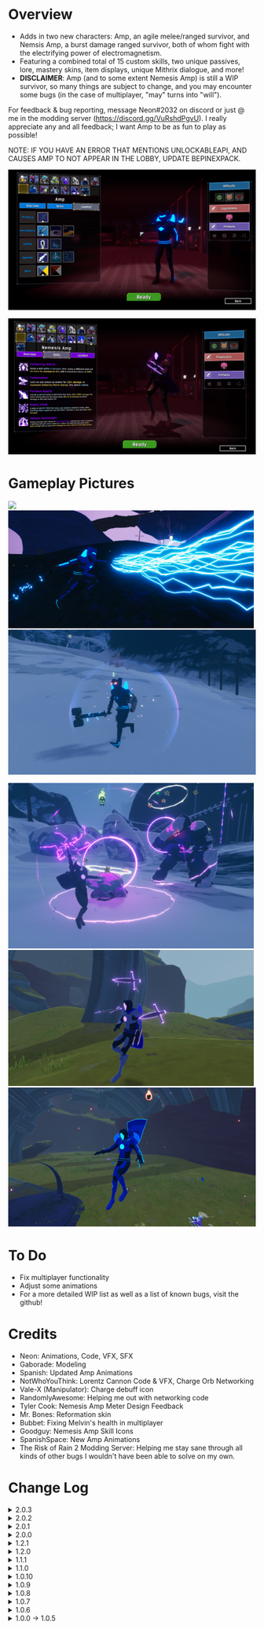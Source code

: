 # Overview
- Adds in two new characters: Amp, an agile melee/ranged survivor, and Nemsis Amp, a burst damage ranged survivor, both of whom fight with the electrifying power of electromagnetism.
- Featuring a combined total of 15 custom skills, two unique passives, lore, mastery skins, item displays, unique Mithrix dialogue, and more!
- **DISCLAIMER**: Amp (and to some extent Nemesis Amp) is still a WIP survivor, so many things are subject to change, and you may encounter some bugs (in the case of multiplayer, "may" turns into "will").

For feedback & bug reporting, message Neon#2032 on discord or just @ me in the modding server  (https://discord.gg/VuRshdPgvU). I really appreciate any and all feedback; I want Amp to be as fun to play as possible!

NOTE: IF YOU HAVE AN ERROR THAT MENTIONS UNLOCKABLEAPI, AND CAUSES AMP TO NOT APPEAR IN THE LOBBY, UPDATE BEPINEXPACK.

[![](Photos/AmpDisplay.png)]()

[![](Photos/NemScreen.png)]()

# Gameplay Pictures

<p float="left">
  <img src="Photos/AmpDash.png" width="500" />
  <img src="Photos/AmpLightning.png" width="500" /> 
  <img src="Photos/AmpItems.png" with = 530>
</p>


<p float="left">
  <img src="Photos/NemStorm.png" width="500" />
  <img src="Photos/NemBlades.png" width="500" /> 
  <img src="Photos/NemFall.PNG" /> 
</p>



# To Do
- Fix multiplayer functionality
- Adjust some animations 
- For a more detailed WIP list as well as a list of known bugs, visit the github!

# Credits
- Neon: Animations, Code, VFX, SFX
- Gaborade: Modeling
- Spanish: Updated Amp Animations
- NotWhoYouThink: Lorentz Cannon Code & VFX, Charge Orb Networking
- Vale-X (Manipulator): Charge debuff icon
- RandomlyAwesome: Helping me out with networking code
- Tyler Cook: Nemesis Amp Meter Design Feedback
- Mr. Bones: Reformation skin
- Bubbet: Fixing Melvin's health in multiplayer
- Goodguy: Nemesis Amp Skill Icons
- SpanishSpace: New Amp Animations 
- The Risk of Rain 2 Modding Server: Helping me stay sane through all kinds of other bugs I wouldn't have been able to solve on my own.

# Change Log
<details>
<summary>2.0.3</summary>

 - General
    - Fixed the photo displays
    - I swear I'm still working on this 
</details>

<details>
<summary>2.0.2</summary>
 
 - Nemesis Amp
    - New known bugs
        - Body sometimes doesn't disappear after death in multiplayer
     - Fulmination
        - Fixed an error that sometimes appeared in multiplayer where the chaining functionality of this skill would misbehave
    - Voltaic Onslaught
        - Range indicator now disappears and reappears depending on if the skill has been replaced or not (e.g. essence of heresy)
    - Voidsurge
        - Added VFX for when the plasma projectile is available
    - Config
        - Added an option to auto unlock the mastery skin
        - Removed redundant option to unlock Nemesis Amp
    - Added lore log entry

</details>

<details>
<summary>2.0.1</summary>
 
 - Nemesis Amp
    - Achievements
        - Fixed a bug that allowed players to acquire the "299,792,458 m/s" achievement in the bazaar between time
    - Growing Surge
        - Updated skill description to accurately display the amount of seconds one has to acquire extra stacks
    - Fulmination
        - Tentatively increased fulmination range
        - Fixed a bug that allowed players to spam this ability with fast clicking
    - Furious Spark
        - Increased beam radius; may be further increased in future updates.
    - Voidsurge
        - Increased the speed of the plasma projectile
    - Voltaic Onslaught
        - Adjusted visibility of default skin range indicator; can turn this off in the configs if you find it distracting
</details>

<details>
<summary>2.0.0</summary>
 
 - The biggest update since launch! Featuring new animations, and a whole new character for you to play around with!
-  New Character  
    - Nemesis Amp has been added to the mod! An entirely new version of Amp, tainted by the void, with his own unique skills and passive. Feedback on him would be appreciated as well.
- Animations
    - Adjusted some of normal Amp's animations, including his jump. Further updates will implement a full animation overhaul that will allow you to switch between old animations and new ones!
- General
    - Adjusted sound attenuation for some of normal Amp's abilities
- More features and bug fixes to come! 
</details>

<details>
 <summary>1.2.1</summary>

- Magnetic Vortex
    -  Fixed a bug where the muzzle effect wouldn't disappear on firing
</details>

<details>
<summary>1.2.0</summary>

- Sorry it's been so long! School was really messing me up, and I only recently was able to get some real changes made. This mod definitely isn't abandoned, so don't worry; more updates to come!
- New Known Bugs
    - Amp will sometimes randomly become invincible in multiplayer; I actually think I fixed this issue, but since the occurrence is near random and there's no error in the log when it occurs it's hard to test. So, if you run into this problem, please let me know!
    - Amp will sometimes randomly switch skins mid-run
    - This has not yet become an issue, but if you're playing multiplayer while not being the host and you find that achievements aren't working, let me know!
    - If someone is using the red sprite skin in multiplayer, then every Amp will have their surge skill use the red VFX, even if they have the normal skin.
- General
    - Cleaned up the config file and removed unused entries
    - Fixed a glitch that caused a "bad statetype null" error upon cancelling Fulmination early
    - Grammar and wording adjustments for select screen tips & lore
    - Moved unlockables to use vanilla methods instead of R2API's UnlockableAPI; this has the unintended side effect of re-locking Amp's Red Sprite Skin if you've already unlocked it, but as said before you can always just head to the config file to re-unlock it.
        - Note: all new unlockables can be unlocked in config settings as well, if you're not up to the challenge
- Animations
    - Fixed Amp's ascending animation not looping
    - Fixed Amp's movement animations not showing up for clients
- Skins
    - Amp's "Reformation" Skin is now unlocked by beating the game on Typhoon or any higher difficulty
- Charge
    - Now creates floating electric orbs above an enemy's head that indicate how many stacks of charge they have. If they're too distracting, you can disable these in the config. 
    - No special VFX for electrified yet unfortunately; I would've put them in this patch, but didn't have enough time and I wanted to get this one out ASAP.
- Plasma Slash
    - Is now an unlockable
- Surge
    - Fixed a glitch where clients on a multiplayer server wouldn't be able to properly use this ability. It's still kind of laggy, but that'll be fixed in the next patch, which will hopefully complete Amp's multiplayer compatibility.
    - Fixed a glitch where the Surge exit explosion wouldn't appear in mutliplayer.
- Magnetic Vortex
    - Fixed a glitch where bright flashing purple "walls" would appear around the map upon usage (for real this time I think; if you still encounter this, please let me know!)
    - Fixed a glitch where the sound for the end explosion wouldn't play.
- Bulwark of Storms
    - Is now an unlockable

</details>

<details>
 <summary>1.1.1</summary>
 
- General
    - Removed a glitch where Pulse Leap would play an additional sound it wasn't supposed to
</details>

<details>
 <summary>1.1.0</summary>
 
- General
    - Amp's Mastery skin, Red Sprite, now has red lightning effects!
        - Also added a config so you can choose whether to have red lightning or the original blue
        - Let me know if the red Voltaic Bombardment effects are too intense; I'm a bit on the fence on whether or not they're fine as is, or if they need to be toned down a bit. Let me know how you feel about the other red vfx changes too!
    - I know I said this patch would include some extra VFX for charged & a magnetic vortex special effect, but I wanted to get this out first since school's taking up a lot of my time now & it may be a while before I get to that. Next patch for sure though, promise!
        - I'm also going to try to fix Surge not working properly in multiplayer next patch. Look forward to it!
- Plasma Slash
    - Amp now faces the direction of the cursor while using the ability
- Surge
    - Fixed effect glitching out upon running into enemies or the ground
</details>

<details>
 <summary>1.0.10</summary>
 
- 1.0.10
    - Removed wormhealth item from chests
</details>


<details>
 <summary>1.0.9</summary>

- General
    - SOUNDS! No more being deafened by a magnetic vortex halfway across the map, as sounds should all now have attentuation and not be as earrapey. If you still have issues with sounds being way too loud or sounds being heard from everywhere on the map, please let me know!!
        - Also added pitch randomization to a few sounds, should make them not as dull to hear over and over again.
    - Added new skin, "Reformation". Credit to Mr. Bones!
    - Next patch to address some more multiplayer bugs & add some extra VFX for charged & electrified, as well as a special charged effect for Magnetic Vortex.
- Charge
    - Explosion no longer applies shocked status effect
    - Explosion now applies a debuff called "electrified", which acts as a lingering charge debuff that allows Amp to continue to apply his secondary abilities' special effects.
- Modified Shockblade
    - Further increased range, now much more in line with vanilla melee survivors
    - Reduced damage from 160% to 150%
- Lorentz Cannon
    - Increased damage from 130% to 140%
    - Added projectile trails to improve visibility
- Magnetic Vortex
    - Increased projectile speed from 70 to 90
    - Increased projectile radius from 0.6 to 1.0
    - SHOULD HAVE fixed a bug where the VFX messed up and caused flashing purple walls to appear everywhere. Please let me know if you still encounter it!
    - Plasma Slash
    - Further increased grounded slash range
- Surge
    - Cancelling early now completely stops your momentum. Use this to precisely maneuver around attacks!
        - This functionality doesn't appear in multiplayer; to be fixed with next patch!
    - Adjusted hitbox position
- Pulse Leap
    - Sped up exit flip animation
    - Decreased explosion effect size
- Bulwark of Storms
    - Fixed Melvin's name/health not showing up correctly in multiplayer
        -Sidenote: if you find an item named WORMHEALTH please let me know.
</details>

<details>
 <summary>1.0.8</summary>
 

- Reworked item displays to be compatible with extra item mods; mod loading shouldn't get stuck at 100% anymore
</details>

<details>
 <summary>1.0.7</summary>

- Discovered incompatability with Extra Fireworks & updated README
</details>

<details>
 <summary>1.0.6</summary>

- General
    - Fixed bug where UnlockableAPI wouldn't load properly
    - Some more bug related and QOL changes to come soon, like making Lorentz Cannon's projectiles more visible & fixing a common bug where Amp's item displays cause loading to get stuck at 100% with certain mod combinations
- Modified Shockblade
    - Extended depth range from 7 to 10.5 units
    - Extended horizontal range from 6.6 to 7.5 units
    - Extended vertical range from 5 to 6 units
    - Buffed damage from 140% to 160%
    - Slashes now *guarantee* a proc of charge instead of having a 20% chance. This is a tentative change to make melee a more viable option.
- Plasma Slash
    - Fixed a bug where plasma slash could interrupt itself when multiple charges were present
    - Extended slash dimensional ranges: 
        - Depth: from 15 to 16.5 units
        - Horizontal: from 15 to 17 units
        - Vertical: from 6 to 9 units
    - Increased width of projectile, should be easier to hit now
- Lorentz Cannon
    - Increased strength of homing; should be much more consistent now
    - Increased cooldown from 1.5 to 3 seconds
    - Reduced bullet damage from 160% to 130%
    - Reduced proc coefficient per bullet from 1 to .7
- Magnetic Vortex
    - Fixed a bug where killing/damaging enemies wouldn't cause item procs
    - Radial damage & explosion now consistently apply in multiplayer
- Surge
    - Increased contact damage from 100% to 150%; again, a really tentative change
    - Increased cooldown from 8 to 10 seconds
- Pulse Leap
    - Fall damage removal now works in multiplayer
    - Fixed NRE spamming the console in multiplayer
- Fulmination
    - Reduced damage from 2400% to 2200%
- Voltaic Bombardment
    - Increased damage from 1000% to 1400%
    - Increased overcharge duration from 3 to 5 seconds

</details>

<details>
 <summary>1.0.0 -> 1.0.5</summary>

- READMEs are hard
</details>

